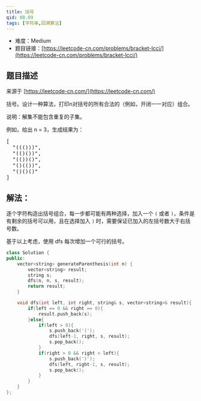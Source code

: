 ```yaml
---
title: 括号
qid: 08.09
tags: [字符串,回溯算法]
---
```



- 难度：Medium
- 题目链接：[https://leetcode-cn.com/problems/bracket-lcci/](https://leetcode-cn.com/problems/bracket-lcci/)


## 题目描述

来源于 [https://leetcode-cn.com/](https://leetcode-cn.com/)

<p>括号。设计一种算法，打印n对括号的所有合法的（例如，开闭一一对应）组合。</p>

<p>说明：解集不能包含重复的子集。</p>

<p>例如，给出 n = 3，生成结果为：</p>

<pre>
[
  "((()))",
  "(()())",
  "(())()",
  "()(())",
  "()()()"
]
</pre>


## 解法：

逐个字符构造出括号组合，每一步都可能有两种选择，加入一个 `(` 或者 `)`，条件是有剩余的括号可以用，且在选择加入 `)` 时，需要保证已加入的左括号数大于右括号数。

基于以上考虑，使用 dfs 每次增加一个可行的括号。

```c++
class Solution {
public:
    vector<string> generateParenthesis(int n) {
        vector<string> result;
        string s;
        dfs(n, n, s, result);
        return result;
    }

    void dfs(int left, int right, string& s, vector<string>& result){
        if(left == 0 && right == 0){
            result.push_back(s);
        }else{
            if(left > 0){
                s.push_back('(');
                dfs(left-1, right, s, result);
                s.pop_back();
            }
            if(right > 0 && right > left){
                s.push_back(')');
                dfs(left, right-1, s, result);
                s.pop_back();
            }
        }
    }
};
```